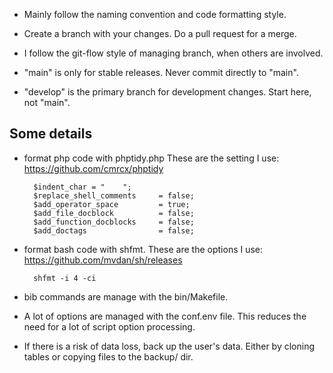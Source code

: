 - Mainly follow the naming convention and code formatting style.

- Create a branch with your changes. Do a pull request for a merge.

- I follow the git-flow style of managing branch, when others are involved.

- "main" is only for stable releases. Never commit directly to "main".

- "develop" is the primary branch for development changes. Start here,
  not "main".

## Some details

- format php code with phptidy.php  These are the setting I use:
  https://github.com/cmrcx/phptidy

        $indent_char = "    ";
        $replace_shell_comments     = false;
        $add_operator_space         = true;
        $add_file_docblock          = false;
        $add_function_docblocks     = false;
        $add_doctags                = false;

- format bash code with  shfmt. These are the options I use:
  https://github.com/mvdan/sh/releases
  
        shfmt -i 4 -ci

- bib commands are manage with the bin/Makefile.

- A lot of options are managed with the conf.env file. This reduces
  the need for a lot of script option processing.

- If there is a risk of data loss, back up the user's data. Either by
  cloning tables or copying files to the backup/ dir.
